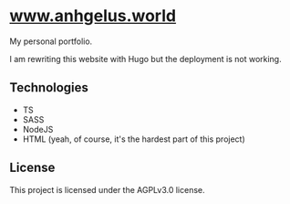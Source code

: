 # www.anhgelus.world

My personal portfolio.

I am rewriting this website with Hugo but the deployment is not working.

## Technologies

- TS
- SASS
- NodeJS
- HTML (yeah, of course, it's the hardest part of this project)

## License

This project is licensed under the AGPLv3.0 license.
